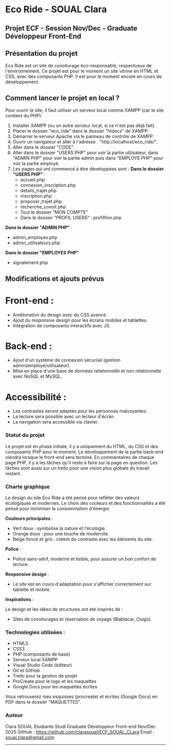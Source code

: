 # Eco Ride - SOUAL Clara

## Projet ECF - Session Nov/Dec - Graduate Développeur Front-End

## Présentation du projet 
Eco Ride est un site de covoiturage éco-responsable, respectueux de l'environnement.
Ce projet est pour le moment un site vitrine en HTML et CSS, avec des composants PHP. Il est pour le moment encore en cours de développement.

## Comment lancer le projet en local ?
Pour ouvrir le site, il faut utiliser un serveur local comme XAMPP (car le site contient du PHP).
1. Installer XAMPP (ou un autre serveur local, si ce n'est pas déjà fait).
2. Placer le dossier "eco_ride" dans le dossier "htdocs" de XAMPP.
3. Démarrer le serveur Apache via le panneau de contrôle de XAMPP.
4. Ouvrir un navigateur et aller à l'adresse : "http://localhost/eco_ride/".
5. Aller dans le dossier "CODE".
6. Aller dans le dossier "USERS PHP" pour voir la partie utilisateur, dans "ADMIN PHP" pour voir la partie admin puis dans "EMPLOYE PHP" pour voir la partie employé.
7. Les pages qui ont commencé à être développées sont :
   **Dans le dossier "USERS PHP"** :
   - accueil.php
   - connexion_inscription.php
   - details_trajet.php
   - inscription.php
   - proposer_trajet.php
   - recherche_covoit.php
   - Tout le dossier "MON COMPTE"
   - Dans le dossier "PROFIL USERS" : profilfinn.php
  
  **Dans le dossier "ADMIN PHP"** :
  - admin_employes.php
  - admin_utilisateurs.php

  **Dans le dossier "EMPLOYES PHP"**
  - signalement.php

## Modifications et ajouts prévus

# Front-end :

- Amélioration du design avec du CSS avancé.
- Ajout du responsive design pour les écrans mobiles et tablettes.
- Intégration de composants interactifs avec JS.

# Back-end :

- Ajout d'un système de connexion sécurisé (gestion admin/employé/utilisateur).
- Mise en place d'une base de données relationnelle et non relationnelle avec NoSQL et MySQL.

# Accessibilité :

- Les contrastes seront adaptés pour les personnes malvoyantes.
- La lecture sera possible avec un lecteur d'écran.
- La navigation sera accessible via clavier.


### Statut du projet
Le projet est en phase initiale, il y a uniquement du HTML, du CSS et des composants PHP pour le moment. Le développement de la partie back-end viendra lorsque le front-end sera terminé.
En commentaires de chaque page PHP, il y a les tâches qu'il reste à faire sur la page en question. 
Les tâches sont aussi sur un trello pour une vision plus globale du travail restant.

### Charte graphique

Le design du site Eco Ride a été pensé pour refléter des valeurs écologiques et modernes. Le choix des couleurs et des fonctionnalités a été pensé pour minimiser la consommation d'énergie.

**Couleurs principales** : 

- Vert doux : symbolise la nature et l'écologie.
- Orange doux : pour une touche de modernité.
- Beige foncé et gris : créent du contraste avec les éléments du site.

**Police** :

- Police sans-sérif, moderne et lisible, pour assurer un bon confort de lecture.

**Responsive design** :

- Le site est en cours d'adaptation pour s'afficher correctement sur tablette et mobile.

**Inspirations** :

Le design et les idées de structures ont été inspirés de :
- Sites de covoiturages et réservation de voyage (Blablacar, Ouigo).

### Technologies utilisées :

- HTML5
- CSS3
- PHP (composants de base)
- Serveur local XAMPP
- Visual Studio Code (éditeur)
- Git et GitHub
- Trello pour la gestion de projet
- ProCreate pour le logo et les maquettes
- Google Docs pour les maquettes écrites

Vous retrouverez mes esquisses (procreate) et écrites (Google Docs) en PDF dans le dossier "MAQUETTES".


### Auteur

Clara SOUAL
Etudiante Studi Graduate Développeur Front-end Nov/Déc 2025
GitHub : https://github.com/clarasoual/ECF_SOUAL_CLara
Email : soual.clara@gmail.com


---
